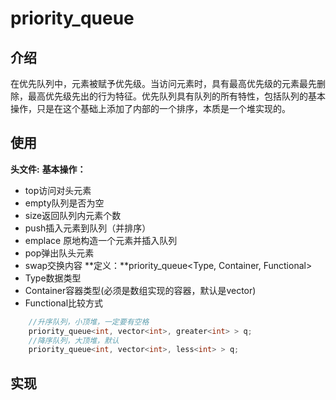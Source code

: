 # priority_queue
## 介绍
在优先队列中，元素被赋予优先级。当访问元素时，具有最高优先级的元素最先删除，最高优先级先出的行为特征。优先队列具有队列的所有特性，包括队列的基本操作，只是在这个基础上添加了内部的一个排序，本质是一个堆实现的。
## 使用
**头文件:**<queue>
**基本操作：**
* top访问对头元素
* empty队列是否为空
* size返回队列内元素个数
* push插入元素到队列（并排序）
* emplace 原地构造一个元素并插入队列
* pop弹出队头元素
* swap交换内容
**定义：**priority_queue<Type, Container, Functional>
* Type数据类型
* Container容器类型(必须是数组实现的容器，默认是vector)
* Functional比较方式
```c++
    //升序队列，小顶堆，一定要有空格
    priority_queue<int, vector<int>, greater<int> > q;
    //降序队列，大顶堆，默认
    priority_queue<int, vector<int>, less<int> > q;
```
## 实现
